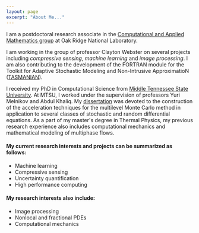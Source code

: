 ```yaml
---
layout: page
excerpt: "About Me..."
---
```


I am a postdoctoral research associate in the [Computational and Applied Mathematics group](https://cam.ornl.gov) at Oak Ridge National Laboratory. <!-- ](https://www.ornl.gov). -->
<!-- under the supervision of Dr. Clayton Webster. -->
I am working in the group of professor Clayton Webster on several projects including *compressive sensing*, *machine learning* and *image processing*.
I am also contributing to the development of the FORTRAN module for the Toolkit for Adaptive Stochastic Modeling and Non-Intrusive ApproximatioN ([TASMANIAN](https://tasmanian.ornl.gov/index.html)).


I received my PhD in Computational Science from [Middle Tennessee State University](http://www.mtsu.edu/programs/computational-science-phd/index.php).
At MTSU, I worked under the supervision of professors Yuri Melnikov and Abdul Khaliq. <!--  at the department of Mathematical Sciences. -->
My [dissertation](http://jewlscholar.mtsu.edu/bitstream/handle/mtsu/5281/Reshniak_mtsu_0170E_10781.pdf?sequence=1&isAllowed=y) was devoted to the construction of the acceleration techniques for the multilevel Monte Carlo method in application to several classes of stochastic and random differential equations.
As a part of my master's degree in Thermal Physics, my previous research experience also includes computational mechanics and mathematical modeling of multiphase flows.


<!-- ### Research Interests and Projects: -->

#### My current research interests and projects can be summarized as follows:

- Machine learning
- Compressive sensing
- Uncertainty quantification
- High performance computing

#### My research interests also include:

- Image processing
- Nonlocal and fractional PDEs
- Computational mechanics

<!-- {% for page in site.pages %}
	{{ page.url }}<br>
{% endfor %} -->
